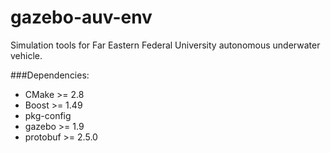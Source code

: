 gazebo-auv-env
==============

Simulation tools for Far Eastern Federal University autonomous underwater vehicle.


###Dependencies:
+ CMake >= 2.8
+ Boost >= 1.49
+ pkg-config
+ gazebo >= 1.9
+ protobuf >= 2.5.0
